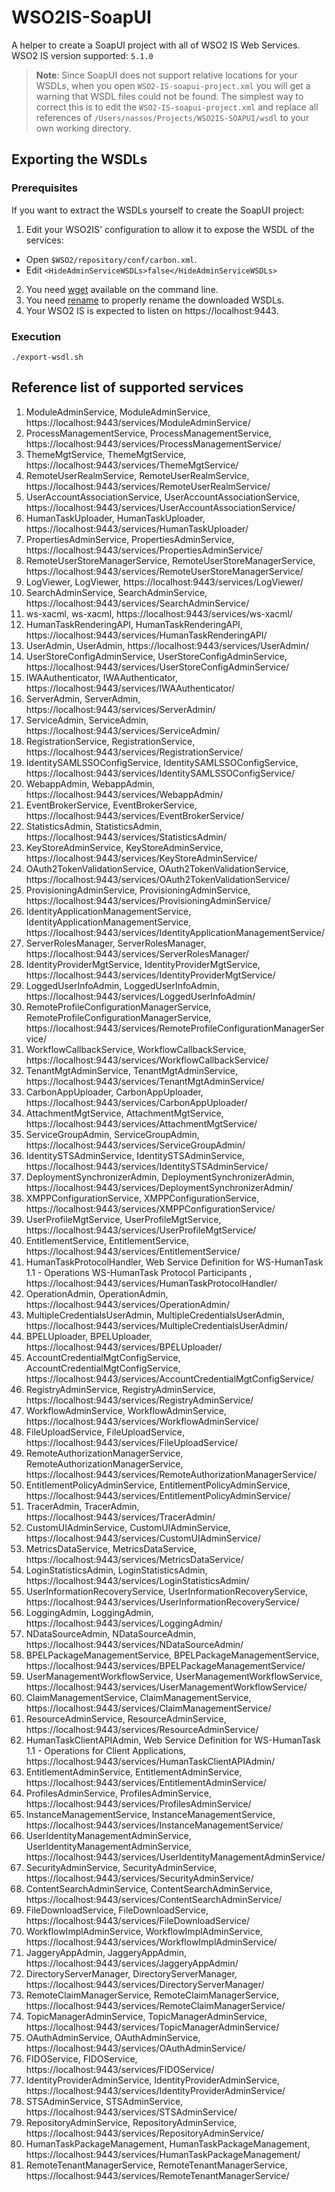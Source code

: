 # WSO2IS-SoapUI
A helper to create a SoapUI project with all of WSO2 IS Web Services.  
WSO2 IS version supported: `5.1.0`

> __Note__: Since SoapUI does not support relative locations for your WSDLs, when you open `WSO2-IS-soapui-project.xml` you will get a warning that WSDL files could not be found. The simplest way to correct this is to edit the `WSO2-IS-soapui-project.xml` and replace all references of `/Users/nassos/Projects/WSO2IS-SOAPUI/wsdl` to your own working directory.

## Exporting the WSDLs
### Prerequisites
If you want to extract the WSDLs yourself to create the SoapUI project:  
1. Edit your WSO2IS' configuration to allow it to expose the WSDL of the services:
* Open `$WSO2/repository/conf/carbon.xml`.
* Edit `<HideAdminServiceWSDLs>false</HideAdminServiceWSDLs>`  
2. You need [wget](https://www.gnu.org/software/wget/) available on the command line.  
3. You need [rename](http://linux.die.net/man/1/rename) to properly rename the downloaded WSDLs.  
4. Your WSO2 IS is expected to listen on https://localhost:9443.  

### Execution
`./export-wsdl.sh`

## Reference list of supported services
1. ModuleAdminService, ModuleAdminService, https://localhost:9443/services/ModuleAdminService/
2. ProcessManagementService, ProcessManagementService, https://localhost:9443/services/ProcessManagementService/
3. ThemeMgtService, ThemeMgtService, https://localhost:9443/services/ThemeMgtService/
4. RemoteUserRealmService, RemoteUserRealmService, https://localhost:9443/services/RemoteUserRealmService/
5. UserAccountAssociationService, UserAccountAssociationService, https://localhost:9443/services/UserAccountAssociationService/
6. HumanTaskUploader, HumanTaskUploader, https://localhost:9443/services/HumanTaskUploader/
7. PropertiesAdminService, PropertiesAdminService, https://localhost:9443/services/PropertiesAdminService/
8. RemoteUserStoreManagerService, RemoteUserStoreManagerService, https://localhost:9443/services/RemoteUserStoreManagerService/
9. LogViewer, LogViewer, https://localhost:9443/services/LogViewer/
10. SearchAdminService, SearchAdminService, https://localhost:9443/services/SearchAdminService/
11. ws-xacml, ws-xacml, https://localhost:9443/services/ws-xacml/
12. HumanTaskRenderingAPI, HumanTaskRenderingAPI, https://localhost:9443/services/HumanTaskRenderingAPI/
13. UserAdmin, UserAdmin, https://localhost:9443/services/UserAdmin/
14. UserStoreConfigAdminService, UserStoreConfigAdminService, https://localhost:9443/services/UserStoreConfigAdminService/
15. IWAAuthenticator, IWAAuthenticator, https://localhost:9443/services/IWAAuthenticator/
16. ServerAdmin, ServerAdmin, https://localhost:9443/services/ServerAdmin/
17. ServiceAdmin, ServiceAdmin, https://localhost:9443/services/ServiceAdmin/
18. RegistrationService, RegistrationService, https://localhost:9443/services/RegistrationService/
19. IdentitySAMLSSOConfigService, IdentitySAMLSSOConfigService, https://localhost:9443/services/IdentitySAMLSSOConfigService/
20. WebappAdmin, WebappAdmin, https://localhost:9443/services/WebappAdmin/
21. EventBrokerService, EventBrokerService, https://localhost:9443/services/EventBrokerService/
22. StatisticsAdmin, StatisticsAdmin, https://localhost:9443/services/StatisticsAdmin/
23. KeyStoreAdminService, KeyStoreAdminService, https://localhost:9443/services/KeyStoreAdminService/
24. OAuth2TokenValidationService, OAuth2TokenValidationService, https://localhost:9443/services/OAuth2TokenValidationService/
25. ProvisioningAdminService, ProvisioningAdminService, https://localhost:9443/services/ProvisioningAdminService/
26. IdentityApplicationManagementService, IdentityApplicationManagementService, https://localhost:9443/services/IdentityApplicationManagementService/
27. ServerRolesManager, ServerRolesManager, https://localhost:9443/services/ServerRolesManager/
28. IdentityProviderMgtService, IdentityProviderMgtService, https://localhost:9443/services/IdentityProviderMgtService/
29. LoggedUserInfoAdmin, LoggedUserInfoAdmin, https://localhost:9443/services/LoggedUserInfoAdmin/
30. RemoteProfileConfigurationManagerService, RemoteProfileConfigurationManagerService, https://localhost:9443/services/RemoteProfileConfigurationManagerService/
31. WorkflowCallbackService, WorkflowCallbackService, https://localhost:9443/services/WorkflowCallbackService/
32. TenantMgtAdminService, TenantMgtAdminService, https://localhost:9443/services/TenantMgtAdminService/
33. CarbonAppUploader, CarbonAppUploader, https://localhost:9443/services/CarbonAppUploader/
34. AttachmentMgtService, AttachmentMgtService, https://localhost:9443/services/AttachmentMgtService/
35. ServiceGroupAdmin, ServiceGroupAdmin, https://localhost:9443/services/ServiceGroupAdmin/
36. IdentitySTSAdminService, IdentitySTSAdminService, https://localhost:9443/services/IdentitySTSAdminService/
37. DeploymentSynchronizerAdmin, DeploymentSynchronizerAdmin, https://localhost:9443/services/DeploymentSynchronizerAdmin/
38. XMPPConfigurationService, XMPPConfigurationService, https://localhost:9443/services/XMPPConfigurationService/
39. UserProfileMgtService, UserProfileMgtService, https://localhost:9443/services/UserProfileMgtService/
40. EntitlementService, EntitlementService, https://localhost:9443/services/EntitlementService/
41. HumanTaskProtocolHandler,
    Web Service Definition for WS-HumanTask 1.1 - Operations WS-HumanTask Protocol Participants
  , https://localhost:9443/services/HumanTaskProtocolHandler/
42. OperationAdmin, OperationAdmin, https://localhost:9443/services/OperationAdmin/
43. MultipleCredentialsUserAdmin, MultipleCredentialsUserAdmin, https://localhost:9443/services/MultipleCredentialsUserAdmin/
44. BPELUploader, BPELUploader, https://localhost:9443/services/BPELUploader/
45. AccountCredentialMgtConfigService, AccountCredentialMgtConfigService, https://localhost:9443/services/AccountCredentialMgtConfigService/
46. RegistryAdminService, RegistryAdminService, https://localhost:9443/services/RegistryAdminService/
47. WorkflowAdminService, WorkflowAdminService, https://localhost:9443/services/WorkflowAdminService/
48. FileUploadService, FileUploadService, https://localhost:9443/services/FileUploadService/
49. RemoteAuthorizationManagerService, RemoteAuthorizationManagerService, https://localhost:9443/services/RemoteAuthorizationManagerService/
50. EntitlementPolicyAdminService, EntitlementPolicyAdminService, https://localhost:9443/services/EntitlementPolicyAdminService/
51. TracerAdmin, TracerAdmin, https://localhost:9443/services/TracerAdmin/
52. CustomUIAdminService, CustomUIAdminService, https://localhost:9443/services/CustomUIAdminService/
53. MetricsDataService, MetricsDataService, https://localhost:9443/services/MetricsDataService/
54. LoginStatisticsAdmin, LoginStatisticsAdmin, https://localhost:9443/services/LoginStatisticsAdmin/
55. UserInformationRecoveryService, UserInformationRecoveryService, https://localhost:9443/services/UserInformationRecoveryService/
56. LoggingAdmin, LoggingAdmin, https://localhost:9443/services/LoggingAdmin/
57. NDataSourceAdmin, NDataSourceAdmin, https://localhost:9443/services/NDataSourceAdmin/
58. BPELPackageManagementService, BPELPackageManagementService, https://localhost:9443/services/BPELPackageManagementService/
59. UserManagementWorkflowService, UserManagementWorkflowService, https://localhost:9443/services/UserManagementWorkflowService/
60. ClaimManagementService, ClaimManagementService, https://localhost:9443/services/ClaimManagementService/
61. ResourceAdminService, ResourceAdminService, https://localhost:9443/services/ResourceAdminService/
62. HumanTaskClientAPIAdmin, Web Service Definition for WS-HumanTask 1.1 - Operations for Client Applications, https://localhost:9443/services/HumanTaskClientAPIAdmin/
63. EntitlementAdminService, EntitlementAdminService, https://localhost:9443/services/EntitlementAdminService/
64. ProfilesAdminService, ProfilesAdminService, https://localhost:9443/services/ProfilesAdminService/
65. InstanceManagementService, InstanceManagementService, https://localhost:9443/services/InstanceManagementService/
66. UserIdentityManagementAdminService, UserIdentityManagementAdminService, https://localhost:9443/services/UserIdentityManagementAdminService/
67. SecurityAdminService, SecurityAdminService, https://localhost:9443/services/SecurityAdminService/
68. ContentSearchAdminService, ContentSearchAdminService, https://localhost:9443/services/ContentSearchAdminService/
69. FileDownloadService, FileDownloadService, https://localhost:9443/services/FileDownloadService/
70. WorkflowImplAdminService, WorkflowImplAdminService, https://localhost:9443/services/WorkflowImplAdminService/
71. JaggeryAppAdmin, JaggeryAppAdmin, https://localhost:9443/services/JaggeryAppAdmin/
72. DirectoryServerManager, DirectoryServerManager, https://localhost:9443/services/DirectoryServerManager/
73. RemoteClaimManagerService, RemoteClaimManagerService, https://localhost:9443/services/RemoteClaimManagerService/
74. TopicManagerAdminService, TopicManagerAdminService, https://localhost:9443/services/TopicManagerAdminService/
75. OAuthAdminService, OAuthAdminService, https://localhost:9443/services/OAuthAdminService/
76. FIDOService, FIDOService, https://localhost:9443/services/FIDOService/
77. IdentityProviderAdminService, IdentityProviderAdminService, https://localhost:9443/services/IdentityProviderAdminService/
78. STSAdminService, STSAdminService, https://localhost:9443/services/STSAdminService/
79. RepositoryAdminService, RepositoryAdminService, https://localhost:9443/services/RepositoryAdminService/
80. HumanTaskPackageManagement, HumanTaskPackageManagement, https://localhost:9443/services/HumanTaskPackageManagement/
81. RemoteTenantManagerService, RemoteTenantManagerService, https://localhost:9443/services/RemoteTenantManagerService/
